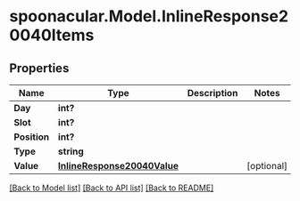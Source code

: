# spoonacular.Model.InlineResponse20040Items
## Properties

Name | Type | Description | Notes
------------ | ------------- | ------------- | -------------
**Day** | **int?** |  | 
**Slot** | **int?** |  | 
**Position** | **int?** |  | 
**Type** | **string** |  | 
**Value** | [**InlineResponse20040Value**](InlineResponse20040Value.md) |  | [optional] 

[[Back to Model list]](../README.md#documentation-for-models) [[Back to API list]](../README.md#documentation-for-api-endpoints) [[Back to README]](../README.md)

